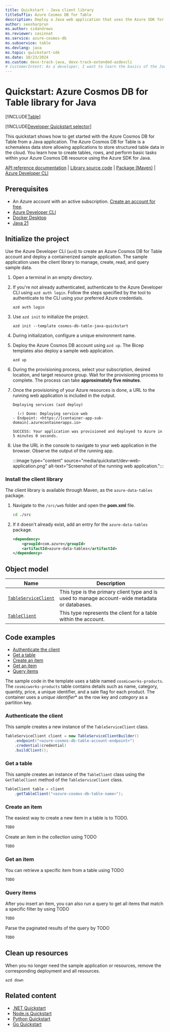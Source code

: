 ```yaml
---
title: Quickstart - Java client library
titleSuffix: Azure Cosmos DB for Table
description: Deploy a Java web application that uses the Azure SDK for Java to interact with Azure Cosmos DB for Table data in this quickstart.
author: seesharprun
ms.author: sidandrews
ms.reviewer: sasinnat
ms.service: azure-cosmos-db
ms.subservice: table
ms.devlang: java
ms.topic: quickstart-sdk
ms.date: 10/23/2024
ms.custom: devx-track-java, devx-track-extended-azdevcli
# CustomerIntent: As a developer, I want to learn the basics of the Java library so that I can build applications with Azure Cosmos DB for Table.
---
```


# Quickstart: Azure Cosmos DB for Table library for Java

[!INCLUDE[Table](../includes/appliesto-table.md)]

[!INCLUDE[Developer Quickstart selector](includes/quickstart/dev-selector.md)]

This quickstart shows how to get started with the Azure Cosmos DB for Table from a Java application. The Azure Cosmos DB for Table is a schemaless data store allowing applications to store structured table data in the cloud. You learn how to create tables, rows, and perform basic tasks within your Azure Cosmos DB resource using the Azure SDK for Java.

[API reference documentation](/java/api/com.azure.data.tables) | [Library source code](https://github.com/Azure/azure-sdk-for-java/tree/main/sdk/tables/azure-data-tables) | [Package (Maven)](https://mvnrepository.com/artifact/com.azure/azure-data-tables) | [Azure Developer CLI](/azure/developer/azure-developer-cli/overview)

## Prerequisites

- An Azure account with an active subscription. [Create an account for free](https://azure.microsoft.com/free/?WT.mc_id=A261C142F).
- [Azure Developer CLI](/azure/developer/azure-developer-cli/install-azd)
- [Docker Desktop](https://www.docker.com/products/docker-desktop/)
- [Java 21](/java/openjdk/download#openjdk-21)

## Initialize the project

Use the Azure Developer CLI (`azd`) to create an Azure Cosmos DB for Table account and deploy a containerized sample application. The sample application uses the client library to manage, create, read, and query sample data.

1. Open a terminal in an empty directory.

1. If you're not already authenticated, authenticate to the Azure Developer CLI using `azd auth login`. Follow the steps specified by the tool to authenticate to the CLI using your preferred Azure credentials.

    ```azurecli
    azd auth login
    ```

1. Use `azd init` to initialize the project.

    ```azurecli
    azd init --template cosmos-db-table-java-quickstart
    ```

1. During initialization, configure a unique environment name.

1. Deploy the Azure Cosmos DB account using `azd up`. The Bicep templates also deploy a sample web application.

    ```azurecli
    azd up
    ```

1. During the provisioning process, select your subscription, desired location, and target resource group. Wait for the provisioning process to complete. The process can take **approximately five minutes**.

1. Once the provisioning of your Azure resources is done, a URL to the running web application is included in the output.

    ```output
    Deploying services (azd deploy)
    
      (✓) Done: Deploying service web
    - Endpoint: <https://[container-app-sub-domain].azurecontainerapps.io>
    
    SUCCESS: Your application was provisioned and deployed to Azure in 5 minutes 0 seconds.
    ```

1. Use the URL in the console to navigate to your web application in the browser. Observe the output of the running app.

    :::image type="content" source="media/quickstart/dev-web-application.png" alt-text="Screenshot of the running web application.":::

### Install the client library

The client library is available through Maven, as the `azure-data-tables` package.

1. Navigate to the `/src/web` folder and open the **pom.xml** file.

    ```bash
    cd ./src
    ```

1. If it doesn't already exist, add an entry for the `azure-data-tables` package.

    ```xml
    <dependency>
        <groupId>com.azure</groupId>
        <artifactId>azure-data-tables</artifactId>
    </dependency>
    ```

## Object model

| Name | Description |
| --- | --- |
| [`TableServiceClient`](/java/api/com.azure.data.tables.tableserviceclient) | This type is the primary client type and is used to manage account-wide metadata or databases. |
| [`TableClient`](/java/api/com.azure.data.tables.tableclient) | This type represents the client for a table within the account. |

## Code examples

- [Authenticate the client](#authenticate-the-client)
- [Get a table](#get-a-table)
- [Create an item](#create-an-item)
- [Get an item](#get-an-item)
- [Query items](#query-items)

The sample code in the template uses a table named `cosmicworks-products`. The `cosmicworks-products` table contains details such as name, category, quantity, price, a unique identifier, and a sale flag for each product. The container uses a *unique identifier** as the row key and *category* as a partition key.

### Authenticate the client

This sample creates a new instance of the `TableServiceClient` class.

```java
TableServiceClient client = new TableServiceClientBuilder()
    .endpoint("<azure-cosmos-db-table-account-endpoint>")
    .credential(credential)
    .buildClient();
```

### Get a table

This sample creates an instance of the `TableClient` class using the `GetTableClient` method of the `TableServiceClient` class.

```java
TableClient table = client
    .getTableClient("<azure-cosmos-db-table-name>");
```

### Create an item

The easiest way to create a new item in a table is to TODO.

```java
TODO
```

Create an item in the collection using TODO

```java
TODO
```

### Get an item

You can retrieve a specific item from a table using TODO

```java
TODO
```

### Query items

After you insert an item, you can also run a query to get all items that match a specific filter by using TODO

```java
TODO
```

Parse the paginated results of the query by TODO

```java
TODO
```

## Clean up resources

When you no longer need the sample application or resources, remove the corresponding deployment and all resources.

```azurecli
azd down
```

## Related content

- [.NET Quickstart](quickstart-dotnet.md)
- [Node.js Quickstart](quickstart-nodejs.md)
- [Python Quickstart](quickstart-python.md)
- [Go Quickstart](quickstart-go.md)
